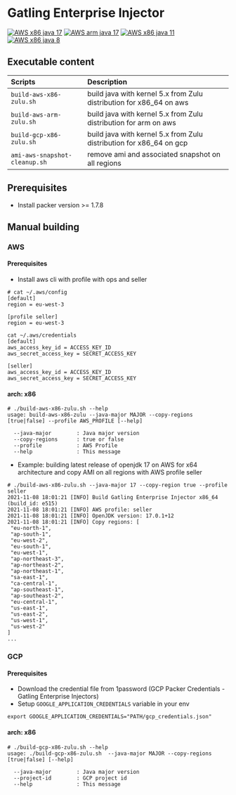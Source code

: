 # Gatling Enterprise Injector

[![AWS x86 java 17](https://github.com/gatling/frontline-injector-playbook/actions/workflows/aws-x86-java17.yml/badge.svg?branch=install-zulu)](https://github.com/gatling/frontline-injector-playbook/actions/workflows/aws-x86-java17.yml)
[![AWS arm java 17](https://github.com/gatling/frontline-injector-playbook/actions/workflows/aws-arm-java17.yml/badge.svg?branch=install-zulu)](https://github.com/gatling/frontline-injector-playbook/actions/workflows/aws-arm-java17.yml)
[![AWS x86 java 11](https://github.com/gatling/frontline-injector-playbook/actions/workflows/aws-x86-java11.yml/badge.svg?branch=install-zulu)](https://github.com/gatling/frontline-injector-playbook/actions/workflows/aws-x86-java11.yml)
[![AWS x86 java 8](https://github.com/gatling/frontline-injector-playbook/actions/workflows/aws-x86-java8.yml/badge.svg?branch=install-zulu)](https://github.com/gatling/frontline-injector-playbook/actions/workflows/aws-x86-java8.yml)

## Executable content

| Scripts  | Description |
| :------------- | :------------- |
| `build-aws-x86-zulu.sh`  | build java with kernel 5.x from Zulu distribution for x86_64 on aws |
| `build-aws-arm-zulu.sh`  | build java with kernel 5.x from Zulu distribution for arm on aws|
| `build-gcp-x86-zulu.sh`  | build java with kernel 5.x from Zulu distribution for x86_64 on gcp |
| `ami-aws-snapshot-cleanup.sh`  | remove ami and associated snapshot on all regions  |

## Prerequisites

* Install packer version >= 1.7.8

## Manual building

### AWS
#### Prerequisites

* Install aws cli with profile with ops and seller

```
# cat ~/.aws/config
[default]
region = eu-west-3

[profile seller]
region = eu-west-3
```

```
cat ~/.aws/credentials
[default]
aws_access_key_id = ACCESS_KEY_ID
aws_secret_access_key = SECRET_ACCESS_KEY

[seller]
aws_access_key_id = ACCESS_KEY_ID
aws_secret_access_key = SECRET_ACCESS_KEY
```


#### arch: x86

```
# ./build-aws-x86-zulu.sh --help
usage: build-aws-x86-zulu --java-major MAJOR --copy-regions [true|false] --profile AWS_PROFILE [--help]

  --java-major        : Java major version
  --copy-regions      : true or false
  --profile           : AWS Profile
  --help              : This message
```

* Example: building latest release of openjdk 17 on AWS for x64 architecture and copy AMI on all regions with AWS profile seller

```
# ./build-aws-x86-zulu.sh --java-major 17 --copy-region true --profile seller
2021-11-08 18:01:21 [INFO] Build Gatling Enterprise Injector x86_64 (build_id: e515)
2021-11-08 18:01:21 [INFO] AWS profile: seller
2021-11-08 18:01:21 [INFO] OpenJDK version: 17.0.1+12
2021-11-08 18:01:21 [INFO] Copy regions: [
 "eu-north-1",
 "ap-south-1",
 "eu-west-2",
 "eu-south-1",
 "eu-west-1",
 "ap-northeast-3",
 "ap-northeast-2",
 "ap-northeast-1",
 "sa-east-1",
 "ca-central-1",
 "ap-southeast-1",
 "ap-southeast-2",
 "eu-central-1",
 "us-east-1",
 "us-east-2",
 "us-west-1",
 "us-west-2"
]
...
```

### GCP
#### Prerequisites

* Download the credential file from 1password (GCP Packer Credentials - Gatling Enterprise Injectors)
* Setup `GOOGLE_APPLICATION_CREDENTIALS` variable in your env

```
export GOOGLE_APPLICATION_CREDENTIALS="PATH/gcp_credentials.json"
```

#### arch: x86

```
# ./build-gcp-x86-zulu.sh --help
usage: ./build-gcp-x86-zulu.sh  --java-major MAJOR --copy-regions [true|false] [--help]

  --java-major        : Java major version
  --project-id        : GCP project id
  --help              : This message
```
